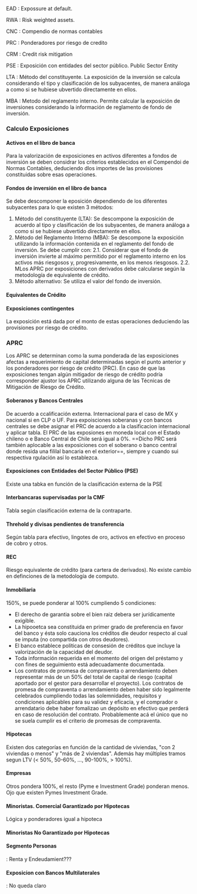 EAD
: Expossure at default.

RWA
: Risk weighted assets.

CNC
: Compendio de normas contables

PRC
: Ponderadores por riesgo de credito

CRM
: Credit risk mitigation

PSE
: Exposición con entidades del sector público. 
Public Sector Entity

LTA
: Método del constituyente. La exposición de la inversión se calcula considerando el tipo y clasificación de los subyacentes, de manera análoga a como si se hubiese ubvertido directamente en ellos.

MBA
: Metodo del reglamento interno. Permite calcular la exposición de inversiones considerando la información de reglamento de fondo de inversión.


### Calculo Exposiciones

#### Activos en el libro de banca

Para la valorización de exposiciones en activos diferentes a fondos de inversión se deben considrar los criterios establecidos en el Compendoi de Normas Contables, deduciendo dlos importes de las provisiones constituidas sobre esas operaciones.

#### Fondos de inversión en el libro de banca

Se debe descomponer la eposición dependiendo de los diferentes subyacentes para lo que existen 3 métodos:
1. Método del constituyente (LTA): Se descompone la exposición de acuerdo al tipo y clasificación de los subyacentes, de manera análoga a como si se hubiese ubvertido directamente en ellos.
2. Método del Reglamento Interno (MBA): Se descompone la exposición utilizando la información contenida en el reglamento del fondo de inversión. Se debe cumplir con:
  2.1. Considerar que el fondo de inversión invierte al máximo permitido por el reglamento interno en los activos más riesgosos y, progresivamente, en los menos riesgosos.
  2.2. MLos APRC por exposiciones con derivados debe calcularse según la metodología de equivalente de crédito.
3. Método alternativo: Se utiliza el valor del fondo de inversión.

#### Equivalentes de Crédito

#### Exposiciones contingentes

La exposición está dada por el monto de estas operaciones deduciendo las provisiones por riesgo de crédito.

### APRC

Los APRC se determinan como la suma ponderada de las exposiciones afectas a requerimiento de capital determinadas según el punto anterior y los ponderadores por riesgo de crédito (PRC).
En caso de que las exposiciones tengan algún mitigador de riesgo de crédito podría corresponder ajustor los APRC utilizando alguna de las Técnicas de Mitigación de Riesgo de Crédito.

#### Soberanos y Bancos Centrales

De acuerdo a ccalificación externa. Internacional para el caso de MX y nacional si en CLP o UF. 
Para expoisciones soberanas y con bancos centrales se debe asignar el PRC de acuerdo a la clasificacion internacional y aplicar tabla. 
El PRC de las exposiones en moneda local con el Estado chileno o e Banco Central de Chile será igual a 0%. ==Dicho PRC será también aplocable a las exposiciones con el soberano o banco central donde resida una fililal bancaria en el exterior==, siempre y cuando sui respectiva rgulación así lo establezca.

#### Exposiciones con Entidades del Sector Público (PSE)

Existe una tabka en función de la clasificación externa de la PSE

#### Interbancaras supervisadas por la CMF

Tabla según clasificación externa de la contraparte.

#### Threhold y divisas pendientes de transferencia

Según tabla para efectivo, lingotes de oro, activos en efectivo en proceso de cobro y otros.

#### REC

Riesgo equivalente de crédito (para cartera de derivados).
No existe cambio en definciones de la metodología de computo.

#### Inmobiliaria

150%, se puede ponderar al 100% cumpliendo 5 condiciones:
- El derecho de garantia sobre el bien raiz debera ser jurídicamente exigible.
- La hipooetca sea constituida en primer grado de preferencia en favor del banco y ésta solo cauciona los créditos dle deudor respecto al cual se imputa (no compartida con otros deudores).
- El banco establece políticas de consesión de créditos que incluye la valorización de la capacidad del deudor.
- Toda información requerida en el momento del origen del préstamo y con fines de seguimiento está adecuadamente documentada.
- Los contratos de promesa de compraventa o arrendamiento deben representar más de un 50% del total de capital de riesgo (capital aportado por el gestor para desarrollar el proyecto). Los contratos de promesa de compraventa o arrendamiento deben haber sido legalmente celebrados cumpliendo todas las solemnidades, requisitos y condiciones aplicables para su validez y eficacia, y el comprador o arrendatario debe haber fomalizao un depósito en efectivo que perderá en caso de resolución del contrato.
Probablemente acá el único que no se suela cumplir es el criterio de promesas de compraventa.

#### Hipotecas

Existen dos categorías en función de la cantidad de viviendas, "con 2 viviendas o menos" y "más de 2 viviendas". Además hay múltiples tramos segun LTV (< 50%, 50-60%, ...,  90-100%, > 100%).

#### Empresas

Otros pondera 100%, el resto (Pyme e Investment Grade) ponderan menos. Ojo que existen Pymes Investment Grade.

#### Minoristas. Comercial Garantizado por Hipotecas

Lógica y ponderadores igual a hipoteca

#### Minoristas No Garantizado por Hipotecas

#### Segmento Personas
: Renta y Endeudamient???

#### Exposicion con Bancos Multilaterales
: No queda claro


